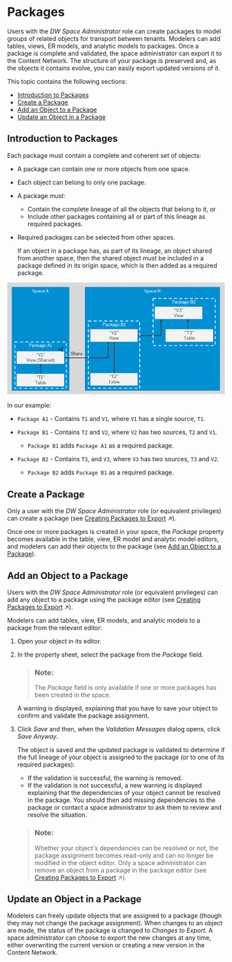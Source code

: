 <!-- loioa806c67ed11749c788142775d2cc2494 -->

# Packages

Users with the *DW Space Administrator* role can create packages to model groups of related objects for transport between tenants. Modelers can add tables, views, ER models, and analytic models to packages. Once a package is complete and validated, the space administrator can export it to the Content Network. The structure of your package is preserved and, as the objects it contains evolve, you can easily export updated versions of it.

This topic contains the following sections:

-   [Introduction to Packages](packages-a806c67.md#loioa806c67ed11749c788142775d2cc2494__section_intro)
-   [Create a Package](packages-a806c67.md#loioa806c67ed11749c788142775d2cc2494__section_create)
-   [Add an Object to a Package](packages-a806c67.md#loioa806c67ed11749c788142775d2cc2494__section_add)
-   [Update an Object in a Package](packages-a806c67.md#loioa806c67ed11749c788142775d2cc2494__section_update)



<a name="loioa806c67ed11749c788142775d2cc2494__section_intro"/>

## Introduction to Packages

Each package must contain a complete and coherent set of objects:

-   A package can contain one or more objects from one space.
-   Each object can belong to only one package.
-   A package must:
    -   Contain the complete lineage of all the objects that belong to it, or
    -   Include other packages containing all or part of this lineage as required packages.

-   Required packages can be selected from other spaces.

    If an object in a package has, as part of its lineage, an object shared from another space, then the shared object must be included in a package defined in its origin space, which is then added as a required package.


![](images/Package_Example_0f52d1e.png)

In our example:

-   `Package A1` - Contains `T1` and `V1`, where `V1` has a single source, `T1`.
-   `Package B1` - Contains `T2` and `V2`, where `V2` has two sources, `T2` and `V1`.
    -   `Package B1` adds `Package A1` as a required package.

-   `Package B2` - Contains `T3`, and `V3`, where `V3` has two sources, `T3` and `V2`.
    -   `Package B2` adds `Package B1` as a required package.




<a name="loioa806c67ed11749c788142775d2cc2494__section_create"/>

## Create a Package

Only a user with the *DW Space Administrator* role \(or equivalent privileges\) can create a package \(see [Creating Packages to Export](https://help.sap.com/viewer/be5967d099974c69b77f4549425ca4c0/cloud/en-US/24aba84ceeb3416881736f70f02e3a0a.html "Users with the DW Space Administrator role can create packages to model groups of related objects for transport between tenants. Modelers can add tables, views, ER models, and analytic models to packages. Once a package is complete and validated, the space administrator can export it to the Content Network. The structure of your package is preserved and, as the objects it contains evolve, you can easily export updated versions of it.") :arrow_upper_right:\).

Once one or more packages is created in your space, the *Package* property becomes available in the table, view, ER model and analytic model editors, and modelers can add their objects to the package \(see [Add an Object to a Package](packages-a806c67.md#loioa806c67ed11749c788142775d2cc2494__section_add)\).



<a name="loioa806c67ed11749c788142775d2cc2494__section_add"/>

## Add an Object to a Package

Users with the *DW Space Administrator* role \(or equivalent privileges\) can add any object to a package using the package editor \(see [Creating Packages to Export](https://help.sap.com/viewer/be5967d099974c69b77f4549425ca4c0/cloud/en-US/24aba84ceeb3416881736f70f02e3a0a.html "Users with the DW Space Administrator role can create packages to model groups of related objects for transport between tenants. Modelers can add tables, views, ER models, and analytic models to packages. Once a package is complete and validated, the space administrator can export it to the Content Network. The structure of your package is preserved and, as the objects it contains evolve, you can easily export updated versions of it.") :arrow_upper_right:\).

Modelers can add tables, view, ER models, and analytic models to a package from the relevant editor:

1.  Open your object in its editor.
2.  In the property sheet, select the package from the *Package* field.

    > ### Note:  
    > The *Package* field is only available if one or more packages has been created in the space.

    A warning is displayed, explaining that you have to save your object to confirm and validate the package assignment.

3.  Click *Save* and then, when the *Validation Messages* dialog opens, click *Save Anyway*.

    The object is saved and the updated package is validated to determine if the full lineage of your object is assigned to the package \(or to one of its required packages\):

    -   If the validation is successful, the warning is removed.
    -   If the validation is not successful, a new warning is displayed explaining that the dependencies of your object cannot be resolved in the package. You should then add missing dependencies to the package or contact a space administrator to ask them to review and resolve the situation.

    > ### Note:  
    > Whether your object's dependencies can be resolved or not, the package assignment becomes read-only and can no longer be modified in the object editor. Only a space administrator can remove an object from a package in the package editor \(see [Creating Packages to Export](https://help.sap.com/viewer/be5967d099974c69b77f4549425ca4c0/cloud/en-US/24aba84ceeb3416881736f70f02e3a0a.html "Users with the DW Space Administrator role can create packages to model groups of related objects for transport between tenants. Modelers can add tables, views, ER models, and analytic models to packages. Once a package is complete and validated, the space administrator can export it to the Content Network. The structure of your package is preserved and, as the objects it contains evolve, you can easily export updated versions of it.") :arrow_upper_right:\).




<a name="loioa806c67ed11749c788142775d2cc2494__section_update"/>

## Update an Object in a Package

Modelers can freely update objects that are assigned to a package \(though they may not change the package assignment\). When changes to an object are made, the status of the package is changed to *Changes to Export*. A space administrator can choose to export the new changes at any time, either overwriting the current version or creating a new version in the Content Network.

